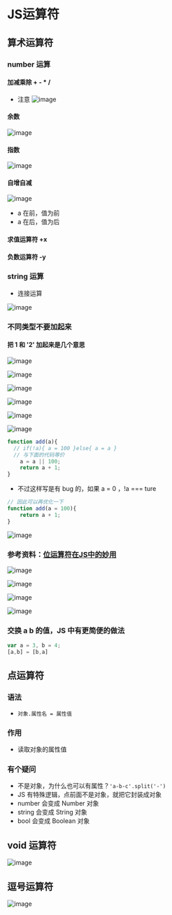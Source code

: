 # JS运算符

## 算术运算符

### number 运算

#### 加减乘除	+	-	*	/

* 注意 ![image](../images4/97/01.PNG)

#### 余数

![image](../images4/97/02.PNG)

#### 指数

![image](../images4/97/03.PNG)

#### 自增自减

![image](../images4/97/04.PNG)

* a 在前，值为前
* a 在后，值为后

#### 求值运算符 +x

#### 负数运算符 -y



### string 运算

* 连接运算 

![image](../images4/97/05.PNG)



### 不同类型不要加起来

#### 把 1 和 '2' 加起来是几个意思



![image](../images4/97/06.PNG)

![image](../images4/97/07.PNG)

![image](../images4/97/08.PNG)

![image](../images4/97/09.PNG)

![image](../images4/97/10.PNG)

 ![image](../images4/97/11.PNG)

```js
function add(a){
  // if(!a){ a = 100 }else{ a = a }  
  // 与下面的代码等价
    a = a || 100;
    return a + 1;
}
```

* 不过这样写是有 bug 的，如果 a = 0 ，!a === ture

```js
// 因此可以再优化一下
function add(a = 100){
    return a + 1;
}
```

![image](../images4/97/12.PNG)



### 参考资料：[位运算符在JS中的妙用](https://juejin.cn/post/6844903568906911752)



![image](../images4/97/13.PNG)

![image](../images4/97/14.PNG)

![image](../images4/97/15.PNG)

![image](../images4/97/16.PNG)



### 交换 a b 的值，JS 中有更简便的做法

```js
var a = 3, b = 4;
[a,b] = [b,a]
```



## 点运算符

### 语法

* `对象.属性名 = 属性值`

### 作用

* 读取对象的属性值

### 有个疑问

* 不是对象，为什么也可以有属性？`'a-b-c'.split('-')`
* JS 有特殊逻辑，点前面不是对象，就把它封装成对象
* number 会变成 Number 对象
* string 会变成 String 对象
* bool 会变成 Boolean 对象

## void 运算符

![image](../images4/97/17.PNG)





## 逗号运算符

![image](../images4/97/18.PNG)



















